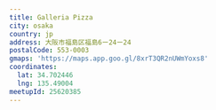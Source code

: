 ```yaml
---
title: Galleria Pizza
city: osaka
country: jp
address: 大阪市福島区福島6ー24ー24
postalCode: 553-0003
gmaps: 'https://maps.app.goo.gl/8xrT3QR2nUWmYoxs8'
coordinates:
  lat: 34.702446
  lng: 135.49004
meetupId: 25620385
---
```


